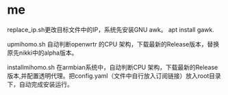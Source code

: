 # me
replace_ip.sh更改目标文件中的IP，系统先安装GNU awk。 apt install gawk.

upmihomo.sh 自动判断openwrtr 的CPU 架构，下载最新的Release版本，替换原先nikki中的alpha版本。

installmihomo.sh 在armbian系统中，自动判断CPU 架构，下载最新的Release版本,并配置透明代理。把config.yaml（文件中自行放入订阅链接）放入root目录下，自动完成安装运行。

